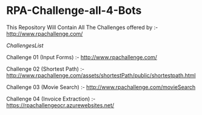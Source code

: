 # RPA-Challenge-all-4-Bots

This Repository Will Contain All The Challenges offered by :- http://www.rpachallenge.com/

$Challenges List$

Challenge 01 (Input Forms) :- http://www.rpachallenge.com/

Challenge 02 (Shortest Path) :- http://www.rpachallenge.com/assets/shortestPath/public/shortestpath.html

Challenge 03 (Movie Search) :- http://www.rpachallenge.com/movieSearch

Challenge 04 (Invoice Extraction) :- https://rpachallengeocr.azurewebsites.net/
